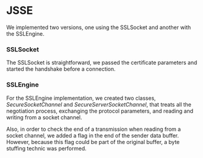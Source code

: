 # JSSE

We implemented two versions, one using the SSLSocket and another with the SSLEngine.

### SSLSocket

The SSLSocket is straightforward, we passed the certificate parameters and started the handshake before a connection.

### SSLEngine

For the SSLEngine implementation, we created two classes, *SecureSocketChannel* and *SecureServerSocketChannel*, that treats all the negotiation process, exchanging the protocol parameters, and reading and writing from a socket channel.

Also, in order to check the end of a transmission when reading from a socket channel, we added a flag in the end of the sender data buffer.
However, because this flag could be part of the original buffer, a byte stuffing technic was performed.

